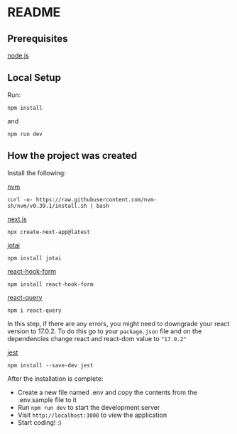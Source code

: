 # README

## Prerequisites

[node.js](https://nodejs.org/en/)

## Local Setup

Run:

```shell
npm install
```

and

```shell
npm run dev
```

## How the project was created

Install the following:

[nvm](https://github.com/nvm-sh/nvm)

```shell
curl -o- https://raw.githubusercontent.com/nvm-sh/nvm/v0.39.1/install.sh | bash
```

[next.js](https://nextjs.org/docs)

```shell
npx create-next-app@latest
```

[jotai](https://jotai.org/docs/introduction)

```shell
npm install jotai
```

[react-hook-form](https://react-hook-form.com/get-started)

```shell
npm install react-hook-form
```

[react-query](https://react-query.tanstack.com/installation)

```shell
npm i react-query
```

In this step, if there are any errors, you might need to downgrade your react version to 17.0.2. To do this go to your `package.json` file and on the dependencies change react and react-dom value to `"17.0.2"`

[jest](https://jestjs.io/docs/getting-started)

```shell
npm install --save-dev jest
```

After the installation is complete:

- Create a new file named .env and copy the contents from the .env.sample file to it
- Run `npm run dev` to start the development server
- Visit `http://localhost:3000` to view the application
- Start coding! :)
